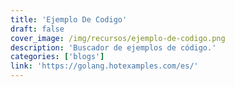 ```yaml
---
title: 'Ejemplo De Codigo'
draft: false
cover_image: /img/recursos/ejemplo-de-codigo.png
description: 'Buscador de ejemplos de código.'
categories: ['blogs']
link: 'https://golang.hotexamples.com/es/'
---
```

